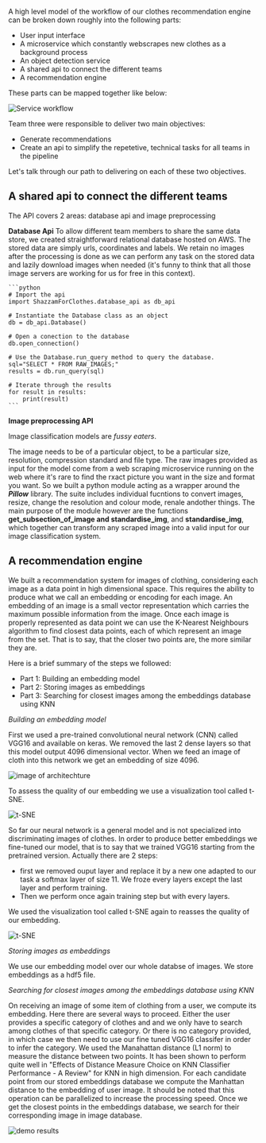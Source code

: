 A high level model of the workflow of our clothes recommendation engine can be broken down roughly into the following parts:

- User input interface
- A microservice which constantly webscrapes new clothes as a background process
- An object detection service
- A shared api to connect the different teams
- A recommendation engine

These parts can be mapped together like below:

![Service workflow](https://github.com/DanielJohnHarty/DSTI_shazzam_for_clothes_image_processor/blob/master/Documents/imgs/user_shazzam_process.png)

Team three were responsible to deliver two main objectives:

- Generate recommendations
- Create an api to simplify the repetetive, technical tasks for all teams in the pipeline

Let's talk through our path to delivering on each of these two objectives.

## A shared api to connect the different teams

The API covers 2 areas: database api and image preprocessing

**Database Api**
To allow different team members to share the same data store, we created straightforward relational database hosted on AWS. The stored data are simply urls, coordinates and labels. We retain no images after the processing is done as we can perform any task on the stored data and lazily download images when needed (it's funny to think that all those image servers are working for us for free in this context).

    ```python
    # Import the api
    import ShazzamForClothes.database_api as db_api

    # Instantiate the Database class as an object
    db = db_api.Database()

    # Open a conection to the database
    db.open_connection()

    # Use the Database.run_query method to query the database.
    sql="SELECT * FROM RAW_IMAGES;"
    results = db.run_query(sql)

    # Iterate through the results
    for result in results:
        print(result)
    ```

**Image preprocessing API**

Image classification models are *fussy eaters*.

The image needs to be of a particular object, to be a particular size, resolution, compression standard and file type. The raw images provided as input for the model come from a web scraping microservice running on the web where it's rare to find the rxact picture you want in the size and format you want. So we built a python module acting as a wrapper around the  ***Pillow*** library. The suite includes individual fucntions to convert images, resize, change the resolution and colour mode, renale andother things. The main purpose of the module however are the functions **get_subsection_of_image and standardise_img**, and **standardise_img**, which together can transform any scraped image into a valid input for our image classification system.



## A recommendation engine

We built a recommendation system for images of clothing, considering each image as a data point in high dimensional space. This requires the ability to produce what we call an embedding or encoding for each image. An embedding of an image is a small vector representation which carries the maximum possible information from the image. Once each image is properly represented as data point we can use the K-Nearest Neighbours algorithm to find closest data points, each of which represent an image from the set. That is to say, that the closer two points are, the more similar they are.

Here is a brief summary of the steps we followed:

 - Part 1: Building an embedding model 
 - Part 2: Storing images as embeddings
 - Part 3: Searching for closest images among the embeddings database using KNN


*Building an embedding model*

First we used a pre-trained convolutional neural network (CNN) called VGG16 and available on keras. We removed the last 2 dense layers so that this model output 4096 dimensional vector. When we feed an image of cloth into this network we get an embedding of size 4096.

![image  of architechture](https://github.com/DanielJohnHarty/DSTI_shazzam_for_clothes_image_processor/blob/master/Documents/imgs/archivgg.png)

To assess the quality of our embedding we use a visualization tool called t-SNE. 

![t-SNE](https://github.com/DanielJohnHarty/DSTI_shazzam_for_clothes_image_processor/blob/master/Documents/imgs/fashion_tsne.png)

So far our neural network is a general model and is not specialized into discriminating images of clothes. In order to produce better embeddings we fine-tuned our model, that is to say that we trained VGG16 starting from the pretrained version. Actually there are 2 steps:
- first we removed ouput layer and replace it by a new one adapted to our task a softmax layer of size 11. We froze every layers except the last layer and perform training.
- Then we perform once again training step but with every layers.

We used the visualization tool called t-SNE again to reasses the quality of our embedding.

![t-SNE](https://github.com/DanielJohnHarty/DSTI_shazzam_for_clothes_image_processor/blob/master/Documents/imgs/fashion_tsne_ft11111.png)

*Storing images as embeddings*

We use our embedding model over our whole databse of images. We store embeddings as a hdf5 file.

*Searching for closest images among the embeddings database using KNN*

On receiving an image of some item of clothing from a user, we compute its embedding. Here there are several ways to proceed. Either the user provides a specific category of clothes and and we only have to search among clothes of that specific category. Or there is no category provided, in which case we then need to use our fine tuned VGG16 classifer in order to infer the category. We used the Manahattan distance (L1 norm) to measure the distance between two points. It has been shown to perform quite well in "Effects of Distance Measure Choice on KNN Classifier Performance - A Review" for KNN in high dimension. For each candidate point from our stored embeddings database we compute the Manhattan distance to the embedding of user image. It should be noted that this operation can be parallelized to increase the processing speed. Once we get the closest points in the embeddings database, we search for their corresponding image in image database.

![demo results](https://github.com/DanielJohnHarty/DSTI_shazzam_for_clothes_image_processor/blob/master/Documents/imgs/demo.png)